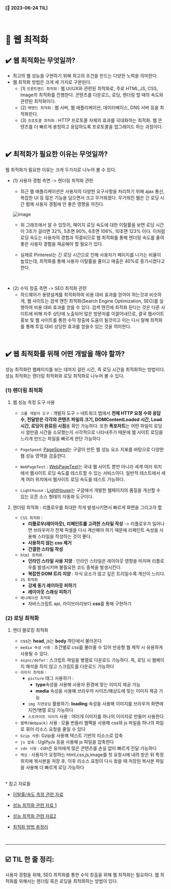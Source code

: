 **[📆 2023-06-24 TIL]**

<br/>

# 📍 웹 최적화

## ✔️ 웹 최적화는 무엇일까?

- 최고의 웹 성능을 구현하기 위해 최고의 조건을 만드는 다양한 노력을 의미한다.
- 웹 최적화 방법은 크게 세 가지로 구분된다.
  - (1) `프론트엔드 최적화` : 웹 UI/UX와 관련된 최적화로, 주로 HTML,JS, CSS, Image의 최적화를 진행한다. 콘텐츠를 다운로드, 로딩, 렌더링 할 때의 속도와 관련된 최적화이다.
  - (2) `백엔드 최적화` : 웹 서버, 웹 애플리케이션, 데이터베이스, DNS 서버 등을 최적화한다.
  - (3) `프로토콜 최적화` : HTTP 프로토콜 자체의 효과를 극대화하는 최적화. 웹 콘텐츠를 더 빠르게 용청하고 응답하도록 프로토콜을 업그레이드 하는 과정이다.

<br/>

## ✔️ 최적화가 필요한 이유는 무엇일까?

웹 최적화가 필요한 이유는 크게 두가지로 나누어 볼 수 있다.

- (1) 사용자 경험 측면 -> 렌더링 최적화 관련

  - 최근 웹 애플리케이션은 사용자의 다양한 요구사항을 처리하기 위해 ajax 통신, 복잡한 UI 등 많은 기능을 담으면서 크고 무거워졌다. 무거워진 웹은 긴 로딩 시간 함께 사용자 경험에 안 좋은 영향을 끼친다.

    <p align="center">

  ![image](https://user-images.githubusercontent.com/77691829/230554280-cdfd2098-e5bf-418b-9b5d-ccc1f79051de.png)

    </p>

  - 위 그래프에서 알 수 있듯이, 페이지 로딩 속도에 대한 이탈률을 보면 로딩 시간이 3초가 걸리면 32%, 5초면 90%, 6초면 106%, 10초면 123% 이다. 이처럼 로딩 속도는 사용자의 경험과 직결되므로 웹 최적화를 통해 렌더링 속도를 줄여 좋은 사용자 경험을 제공해야 할 필요가 있다.

  - 실제로 Pinterest는 긴 로딩 시간으로 인해 사용자가 페이지를 나가는 비율이 높았는데, 최적화를 통해 사용자 이탈률을 줄이고 매출은 40%로 증가시켰다고 한다.

<br/>

- (2) 수익 창출 측면 -> SEO 최적화 관련
  - 하드웨어가 용량설계를 최적화하여 비용 대비 효과를 얻어야 하는것과 비슷하게, 웹 사이트는 검색 엔진 최적화(Search Engine Optimization, SEO)를 실행하여 비용 대비 효과를 얻을 수 있다. 검색 엔진에 최적화 된다는 것은 다른 사이트에 비해 자주 상단에 노출되어 많은 방문자를 이끌어내므로, 결국 웹사이트 홍보 및 웹 사이트를 통한 수익 창출에 도움이 될것이고 이는 다시 말해 최적화를 통해 투입 대비 상당한 효과를 얻을수 있는 것을 의미한다.

<br/>

## ✔️ 웹 최적화를 위해 어떤 개발을 해야 할까?

성능 최적화란 웹페이지를 보는 데까지 걸린 시간, 즉 로딩 시간을 최적화하는 방법이다. 성능 최적화는 렌더링 최적화와 로딩 최적화로 나누어 볼 수 있다.

### (1) 렌더링 최적화

1. 웹 성능 측정 도구 사용

   - `크롬 개발자 도구` : 개발자 도구 > 네트워크 탭에서 **전체 HTTP 요청 수와 응답 수, 전달받은 각각의 콘텐츠 파일의 크기, DOMContentLoaded 시간, Load 시간, 로딩이 완료된 시점**을 확인 가능하다. 또한 **폭포차트**는 어떤 파일이 로딩 시 얼만큼 시간을 소모했는지 시각적으로 나타내주기 때문에 웹 사이트 로딩을 느리게 만드는 파일을 빠르게 판단 가능하다

   - `PageSpeed`: [PageSpeed](https://pagespeed.web.dev/)는 구글이 만든 웹 성능 요소 지표를 바탕으로 다양한 웹 성능 영역을 검출한다.

   - `WebPageTest` : [WebPageTest](https://www.webpagetest.org/)는 국내 웹 사이트 뿐만 아니라 세계 여러 위치에서 웹사이트 로딩 속도를 테스트할 수 있는 서비스이다. 일반적 테스트에서 세계 여러 위치에서 웹사이트 로딩 속도를 테스트 가능하다.

   - `Lighthouse` : [LightHouse](https://developer.chrome.com/docs/lighthouse/overview/)는 구글에서 개발한 웹페이지의 품질을 개선할 수 있는 오픈 소스 형태의 자동화 도구이다.

2. 렌더링 최적화 : 리플로우를 최대한 적게 발생시키면서 빠르게 화면을 그리고자 함

   - `CSS 최적화` :
     - **리플로우(레이아웃), 리페인트를 고려한 스타일 작성** -> 리플로우가 일어나면 브라우저가 전체 픽셀을 다시 계산해야 하기 때문에 리페인트 속성을 사용해 스타일을 작성하는 것이 좋다.
     - **사용하지 않는 css 제거**
     - **간결한 스타일 작성**
   - `html 최적화`
     - **인라인 스타일 사용 지양** : 인라인 스타일은 레이아웃 영향을 미치며 리플로우를 발생시키며 불필요한 코드 중복을 발생시킨다.
     - **복잡한 DOM 트리 지양** : 자식 요소가 많고 깊은 트리일수록 계산이 느리다.
   - `JS 최적화`
     - **강제 동기 레이아웃 피하기**
     - **레이아웃 스래싱 피하기**
   - `애니메이션 최적화`
     - 자바스크립트 api, 라이브러리보다 **css**를 통해 구현하기

### (2) 로딩 최적화

1. 렌더 블로킹 최적화

   - css는 **head**, js는 **body** 하단에서 불러온다
   - `media 속성 사용` : 조건별로 css를 불러올 수 있어 반응형 웹 제작 시 유용하게 사용될 수 있다.
   - `async/defer` : 스크립트 파일을 병렬로 다운로드 가능하다. 즉, 로딩 시 웹페이지 해석을 하지 않고 스크립트를 다운로드 가능하다
   - `이미지 최적화` :
     - `picture` 태그 사용하기 :
       - **type**속성을 사용해 사용자 환경에 맞는 이미지 제공 가능
       - **media** 속성을 사용해 브라우저 사이즈/해상도에 맞는 이미지 제공 가능
     - `img 지연로딩` 활용하기: **loading** 속성을 사용해 이미지를 브라우저 화면에 지연/병렬 로딩 가능하다
     - `스프라이트 이미지` 사용 : 여러개 이미지를 하나의 이미지로 만들어 사용한다
   - `웹팩(Webpack)` 사용 : 모듈 번들러 웹팩을 사용해 css와 js 파일을 하나의 파일로 묶어 리소스 요청을 줄일 수 있다
   - `Gzip 사용`: Gzip을 사용해 텍스트 기반의 리소스로 압축
   - `js 압축` : UglifyJs 등을 사용해 js 파일을 압축한다
   - `cdn 사용` : cdn은 유저에게 많은 콘텐츠를 손실 없이 빠르게 전달 가능하다
   - `캐싱` : 사용자가 요청하는 html,css,js,image를 첫 요청시에 내려 받은 뒤 특정 위치에 복사본을 저장 후, 이후 리소스 요청이 다시 왔을 때 저장된 복사본 파일을 사용해 더 빠르게 로딩 가능하다

<br/>
* 참고 자료들

- [이탈률/속도 측정 관련 자료](https://front-end.me/web/web-site-optimization/)

- [성능 최적화 관련 자료 1](https://ui.toast.com/fe-guide/ko_PERFORMANCE)

- [성능 최적화 관련 자료2](https://contents.premium.naver.com/codetree/funcoding/contents/220726012844062ac)

- [최적화 방법 총정리](https://velog.io/@hsecode/%EC%B5%9C%EC%A0%81%ED%99%94-%EC%9B%B9-%EC%84%B1%EB%8A%A5-%EC%B5%9C%EC%A0%81%ED%99%94-%EB%B0%A9%EB%B2%95-5%EB%B6%84-%EC%99%84%EC%84%B1)

<br/>
<hr/>

## ☑️ TIL 한 줄 정리:

사용자 경험을 위해, SEO 최적화를 통한 수익 창출을 위해 웹 최적화는 필요하다. 웹 최적화를 위해서는 렌더링 혹은 로딩을 최적화하는 방법이 있다.
